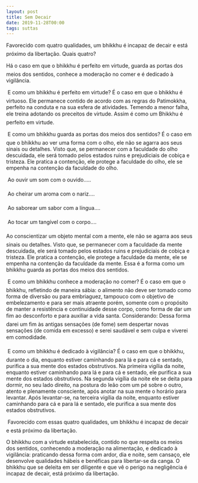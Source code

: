 ```yaml
---
layout: post
title: Sem Decair
date: 2019-11-28T00:00
tags: suttas
---
```

Favorecido com quatro qualidades, um bhikkhu é incapaz de decair e está próximo da libertação. Quais quatro?

Há o caso em que o bhikkhu é perfeito em virtude, guarda as portas dos meios dos sentidos, conhece a moderação no comer e é dedicado à vigilância.

 E como um bhikkhu é perfeito em virtude? É o caso em que o bhikkhu é virtuoso. Ele permanece contido de acordo com as regras do Patimokkha, perfeito na conduta e na sua esfera de atividades. Temendo a menor falha, ele treina adotando os preceitos de virtude. Assim é como um Bhikkhu é perfeito em virtude.

 E como um bhikkhu guarda as portas dos meios dos sentidos? É o caso em que o bhikkhu ao ver uma forma com o olho, ele não se agarra aos seus sinais ou detalhes. Visto que, se permanecer com a faculdade do olho descuidada, ele será tomado pelos estados ruins e prejudiciais de cobiça e tristeza. Ele pratica a contenção, ele protege a faculdade do olho, ele se empenha na contenção da faculdade do olho.

 Ao ouvir um som com o ouvido.....

 Ao cheirar um aroma com o nariz....

 Ao saborear um sabor com a língua....

 Ao tocar um tangível com o corpo....

Ao conscientizar um objeto mental com a mente, ele não se agarra aos seus sinais ou detalhes. Visto que, se permanecer com a faculdade da mente descuidada, ele será tomado pelos estados ruins e prejudiciais de cobiça e tristeza. Ele pratica a contenção, ele protege a faculdade da mente, ele se empenha na contenção da faculdade da mente. Essa é a forma como um bhikkhu guarda as portas dos meios dos sentidos.

 E como um bhikkhu conhece a moderação no comer? É o caso em que o bhikkhu, refletindo de maneira sábia: o alimento não deve ser tomado como forma de diversão ou para embriaguez, tampouco com o objetivo de embelezamento e para ser mais atraente porém, somente com o propósito de manter a resistência e continuidade desse corpo, como forma de dar um fim ao desconforto e para auxiliar a vida santa. Considerando: Dessa forma darei um fim às antigas sensações (de fome) sem despertar novas sensações (de comida em excesso) e serei saudável e sem culpa e viverei em comodidade.

 E como um bhikkhu é dedicado à vigilância? É o caso em que o bhikkhu, durante o dia, enquanto estiver caminhando para lá e para cá e sentado, purifica a sua mente dos estados obstrutivos. Na primeira vigília da noite, enquanto estiver caminhando para lá e para cá e sentado, ele purifica a sua mente dos estados obstrutivos. Na segunda vigília da noite ele se deita para dormir, no seu lado direito, na postura do leão com um pé sobre o outro, atento e plenamente consciente, após anotar na sua mente o horário para levantar. Após levantar-se, na terceira vigília da noite, enquanto estiver caminhando para cá e para lá e sentado, ele purifica a sua mente dos estados obstrutivos.

 Favorecido com essas quatro qualidades, um bhikkhu é incapaz de decair e está próximo da libertação.

O bhikkhu com a virtude estabelecida, contido no que respeita os meios dos sentidos, conhecendo a moderação na alimentação, e dedicado à vigilância: praticando dessa forma com ardor, dia e noite, sem cansaço, ele desenvolve qualidades hábeis e benéficas para libertar-se da canga. O bhikkhu que se deleita em ser diligente e que vê o perigo na negligência é incapaz de decair, está próximo da libertação.

